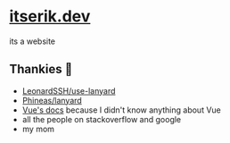 # [itserik.dev](https://itserik.dev)
its a website

## Thankies 🎉 
- [LeonardSSH/use-lanyard](https://github.com/LeonardSSH/use-lanyard)
- [Phineas/lanyard](https://github.com/Phineas/lanyard)
- [Vue's docs](https://vuejs.org) because I didn't know anything about Vue
- all the people on stackoverflow and google
- my mom